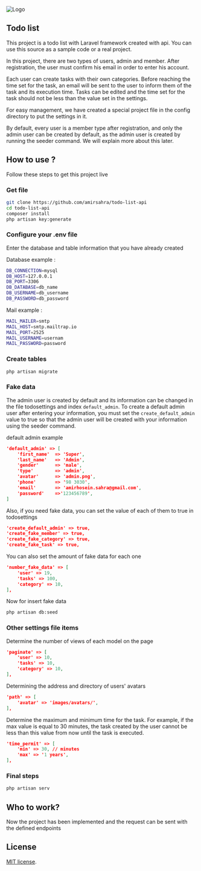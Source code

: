 ![Logo](https://clickup.com/blog/wp-content/uploads/2019/01/to-do-list-apps.png)


## Todo list 

This project is a todo list with Laravel framework created with api. You can use this source as a sample code or a real project.

In this project, there are two types of users, admin and member. After registration, the user must confirm his email in order to enter his account.

Each user can create tasks with their own categories. Before reaching the time set for the task, an email will be sent to the user to inform them of the task and its execution time.
Tasks can be edited and the time set for the task should not be less than the value set in the settings.

For easy management, we have created a special project file in the config directory to put the settings in it.

By default, every user is a member type after registration, and only the admin user can be created by default, as the admin user is created by running the seeder command.
We will explain more about this later.

## How to use ?
Follow these steps to get this project live

### Get file
```bash
git clone https://github.com/amirsahra/todo-list-api
cd todo-list-api
composer install
php artisan key:generate
```

### Configure your .env file
Enter the database and table information that you have already created

Database example :
```bash
DB_CONNECTION=mysql
DB_HOST=127.0.0.1
DB_PORT=3306
DB_DATABASE=db_name
DB_USERNAME=db_username
DB_PASSWORD=db_password
```

Mail example :
```bash
MAIL_MAILER=smtp
MAIL_HOST=smtp.mailtrap.io
MAIL_PORT=2525
MAIL_USERNAME=usernam
MAIL_PASSWORD=password
```

### Create tables
```bash
php artisan migrate
```

### Fake data
The admin user is created by default and its information can be changed in the file todosettings and index `default_admin`. 
To create a default admin user after entering your information, 
you must set the `create_default_admin` value to true so that the admin user will be created with your information using the seeder command.

default admin example 
```json
'default_admin' => [
    'first_name'  => 'Super',
    'last_name'   => 'Admin',
    'gender'      => 'male',
    'type'        => 'admin',
    'avatar'      => 'admin.png',
    'phone'       => '98 3030',
    'email'       => 'amirhosein.sahra@gmail.com',
    'password'    =>'123456789',
]
```

Also, if you need fake data, you can set the value of each of them to true in todosettings
```json
'create_default_admin' => true,
'create_fake_member' => true,
'create_fake_category' => true,
'create_fake_task' => true,
```
You can also set the amount of fake data for each one
```json
'number_fake_data' => [
    'user' => 19,
    'tasks' => 100,
    'category' => 10,
],
```
Now for insert fake data
```bash
php artisan db:seed
```
### Other settings file items

Determine the number of views of each model on the page
```json
'paginate' => [
    'user' => 10,
    'tasks' => 10,
    'category' => 10,
],
```

Determining the address and directory of users' avatars
```json
'path' => [
    'avatar' => 'images/avatars/',
],
```
Determine the maximum and minimum time for the task.
For example, if the max value is equal to 30 minutes,
the task created by the user cannot be less than this 
value from now until the task is executed.
```json
'time_permit' => [
    'min' => 30, // minutes
    'max' => '1 years',
],
```

### Final steps
```bash
php artisan serv
```

## Who to work?
Now the project has been implemented and the request can be sent with the defined endpoints


## License
[MIT license](https://opensource.org/licenses/MIT).
